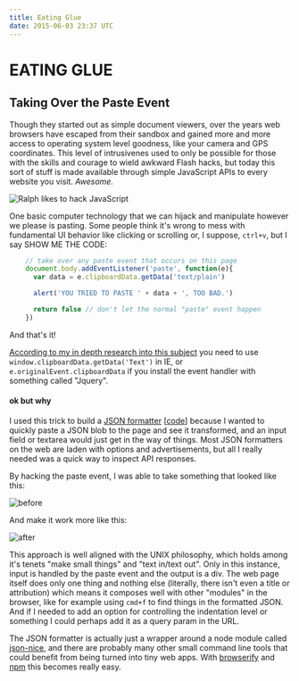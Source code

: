 ```yaml
---
title: Eating Glue
date: 2015-06-03 23:37 UTC
---
```


# EATING GLUE
## Taking Over the Paste Event

Though they started out as simple document viewers, over the years web browsers have escaped from their sandbox and gained more and more access to operating system level goodness, like your camera and GPS coordinates. This level of intrusivenes used to only be possible for those with the skills and courage to wield awkward Flash hacks, but today this sort of stuff is made available through simple JavaScript APIs to every website you visit. _Awesome._

![Ralph likes to hack JavaScript](paste.jpg)

One basic computer technology that we can hijack and manipulate however we please is pasting. Some people think it's wrong to mess with fundamental UI behavior like clicking or scrolling or, I suppose, `ctrl+v`, but I say SHOW ME THE CODE:

```javascript
    // take over any paste event that occurs on this page
    document.body.addEventListener('paste', function(e){
      var data = e.clipboardData.getData('text/plain')

      alert('YOU TRIED TO PASTE ' + data + ', TOO BAD.')

      return false // don't let the normal "paste" event happen
    })
```

And that's it!

[According to my in depth research into this subject](http://stackoverflow.com/questions/6035071/intercept-paste-event-in-javascript) you need to use `window.clipboardData.getData('Text')` in IE, or `e.originalEvent.clipboardData` if you install the event handler with something called "Jquery".


#### ok but why

I used this trick to build a [JSON formatter](http://coleww.github.io/json-formatter/) [[code](https://github.com/coleww/json-formatter)] because I wanted to quickly paste a JSON blob to the page and see it transformed, and an input field or textarea would just get in the way of things. Most JSON formatters on the web are laden with options and advertisements, but all I really needed was a quick way to inspect API responses.

By hacking the paste event, I was able to take something that looked like this:

![before](json-og.png)

And make it work more like this:

![after](json-example.gif)

This approach is well aligned with the UNIX philosophy, which holds among it's tenets "make small things" and "text in/text out". Only in this instance, input is handled by the paste event and the output is a div. The web page itself does only one thing and nothing else (literally, there isn't even a title or attribution) which means it composes well with other "modules" in the browser, like for example using `cmd+f` to find things in the formatted JSON. And if I needed to add an option for controlling the indentation level or something I could perhaps add it as a query param in the URL.

The JSON formatter is actually just a wrapper around a node module called [json-nice](https://github.com/JerrySievert/json), and there are probably many other small command line tools that could benefit from being turned into tiny web apps. With [browserify](https://github.com/substack/browserify-handbook) and [npm](http://maxogden.com/node-packaged-modules.html) this becomes really easy.
